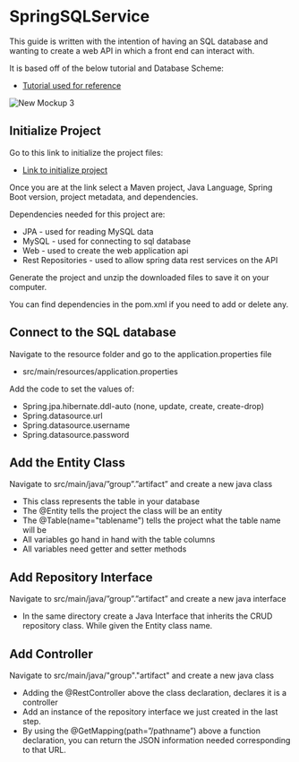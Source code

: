 # SpringSQLService

This guide is written with the intention of having an SQL database and wanting to create a web API in which a front end can interact with.

It is based off of the below tutorial and Database Scheme: 
  * [Tutorial used for reference](https://spring.io/guides/gs/accessing-data-mysql/)

![New Mockup 3](https://user-images.githubusercontent.com/33431089/57663771-370d0100-75aa-11e9-9a60-1a2894f2c3d3.png)

## Initialize Project

Go to this link to initialize the project files: 
  * [Link to initialize project](https://start.spring.io/)

Once you are at the link select a Maven project, Java Language, Spring Boot version, project metadata, and dependencies. 

Dependencies needed for this project are: 
  * JPA - used for reading MySQL data
  * MySQL - used for connecting to sql database
  * Web - used to create the web application api
  * Rest Repositories - used to allow spring data rest services on the API

Generate the project and unzip the downloaded files to save it on your computer.

You can find dependencies in the pom.xml if you need to add or delete any.

## Connect to the SQL database

Navigate to the resource folder and go to the application.properties file
  * src/main/resources/application.properties
  
Add the code to set the values of:
  * Spring.jpa.hibernate.ddl-auto (none, update, create, create-drop)
  * Spring.datasource.url
  * Spring.datasource.username
  * Spring.datasource.password

## Add the Entity Class

Navigate to src/main/java/”group”.”artifact” and create a new java class
  * This class represents the table in your database
  * The @Entity tells the project the class will be an entity
  * The @Table(name="tablename") tells the project what the table name will be
  * All variables go hand in hand with the table columns
  * All variables need getter and setter methods

## Add Repository Interface

Navigate to src/main/java/”group”.”artifact” and create a new java interface
  * In the same directory create a Java Interface that inherits the CRUD repository class. While given the Entity class     name.
  
## Add Controller

Navigate to src/main/java/"group"."artifact" and create a new java class
  * Adding the @RestController above the class declaration, declares it is a controller
  * Add an instance of the repository interface we just created in the last step.
  * By using the @GetMapping(path=”/pathname”) above a function declaration, you can return the JSON information needed corresponding to that URL.
